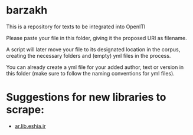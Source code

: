 # barzakh
This is a repository for texts to be integrated into OpenITI

Please paste your file in this folder, giving it the proposed URI as filename. 

A script will later move your file to its designated location in the corpus, creating the necessary folders and (empty) yml files in the process.

You can already create a yml file for your added author, text or version in this folder (make sure to follow the naming conventions for yml files). 

# Suggestions for new libraries to scrape:

* [ar.lib.eshia.ir](ar.lib.eshia.ir)
